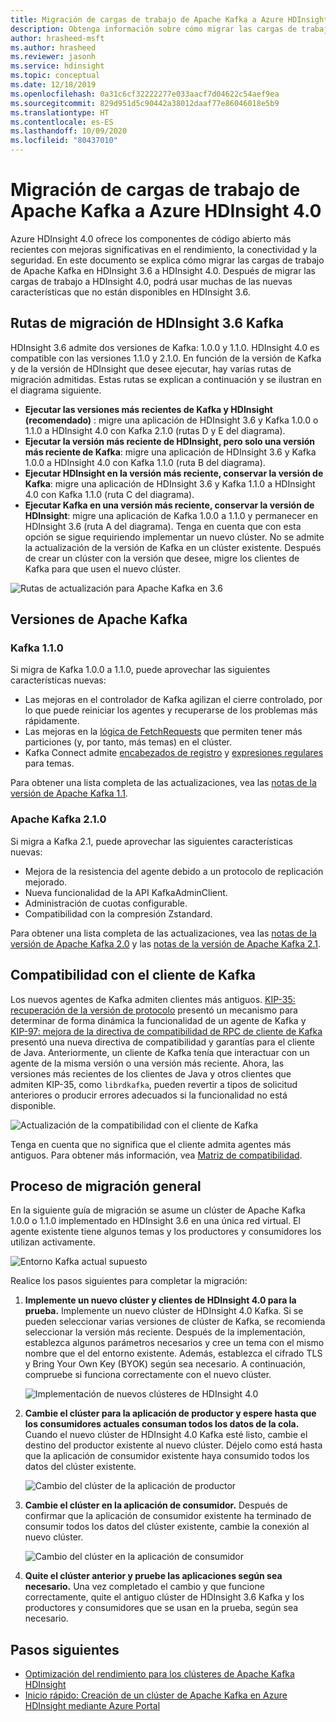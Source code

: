 ```yaml
---
title: Migración de cargas de trabajo de Apache Kafka a Azure HDInsight 4.0
description: Obtenga información sobre cómo migrar las cargas de trabajo de Apache Kafka en HDInsight 3.6 a HDInsight 4.0.
author: hrasheed-msft
ms.author: hrasheed
ms.reviewer: jasonh
ms.service: hdinsight
ms.topic: conceptual
ms.date: 12/18/2019
ms.openlocfilehash: 0a31c6cf32222277e033aacf7d04622c54aef9ea
ms.sourcegitcommit: 829d951d5c90442a38012daaf77e86046018e5b9
ms.translationtype: HT
ms.contentlocale: es-ES
ms.lasthandoff: 10/09/2020
ms.locfileid: "80437010"
---
```

# <a name="migrate-apache-kafka-workloads-to-azure-hdinsight-40"></a>Migración de cargas de trabajo de Apache Kafka a Azure HDInsight 4.0

Azure HDInsight 4.0 ofrece los componentes de código abierto más recientes con mejoras significativas en el rendimiento, la conectividad y la seguridad. En este documento se explica cómo migrar las cargas de trabajo de Apache Kafka en HDInsight 3.6 a HDInsight 4.0. Después de migrar las cargas de trabajo a HDInsight 4.0, podrá usar muchas de las nuevas características que no están disponibles en HDInsight 3.6.

## <a name="hdinsight-36-kafka-migration-paths"></a>Rutas de migración de HDInsight 3.6 Kafka

HDInsight 3.6 admite dos versiones de Kafka: 1.0.0 y 1.1.0. HDInsight 4.0 es compatible con las versiones 1.1.0 y 2.1.0. En función de la versión de Kafka y de la versión de HDInsight que desee ejecutar, hay varias rutas de migración admitidas. Estas rutas se explican a continuación y se ilustran en el diagrama siguiente.

* **Ejecutar las versiones más recientes de Kafka y HDInsight (recomendado)** : migre una aplicación de HDInsight 3.6 y Kafka 1.0.0 o 1.1.0 a HDInsight 4.0 con Kafka 2.1.0 (rutas D y E del diagrama).
* **Ejecutar la versión más reciente de HDInsight, pero solo una versión más reciente de Kafka**: migre una aplicación de HDInsight 3.6 y Kafka 1.0.0 a HDInsight 4.0 con Kafka 1.1.0 (ruta B del diagrama).
* **Ejecutar HDInsight en la versión más reciente, conservar la versión de Kafka**: migre una aplicación de HDInsight 3.6 y Kafka 1.1.0 a HDInsight 4.0 con Kafka 1.1.0 (ruta C del diagrama).
* **Ejecutar Kafka en una versión más reciente, conservar la versión de HDInsight**: migre una aplicación de Kafka 1.0.0 a 1.1.0 y permanecer en HDInsight 3.6 (ruta A del diagrama). Tenga en cuenta que con esta opción se sigue requiriendo implementar un nuevo clúster. No se admite la actualización de la versión de Kafka en un clúster existente. Después de crear un clúster con la versión que desee, migre los clientes de Kafka para que usen el nuevo clúster.

![Rutas de actualización para Apache Kafka en 3.6](./media/upgrade-threesix-to-four/apache-kafka-upgrade-path.png)

## <a name="apache-kafka-versions"></a>Versiones de Apache Kafka

### <a name="kafka-110"></a>Kafka 1.1.0
  
Si migra de Kafka 1.0.0 a 1.1.0, puede aprovechar las siguientes características nuevas:

* Las mejoras en el controlador de Kafka agilizan el cierre controlado, por lo que puede reiniciar los agentes y recuperarse de los problemas más rápidamente. 
* Las mejoras en la [lógica de FetchRequests](https://issues.apache.org/jira/browse/KAFKA-6254) que permiten tener más particiones (y, por tanto, más temas) en el clúster. 
* Kafka Connect admite [encabezados de registro](https://issues.apache.org/jira/browse/KAFKA-5142) y [expresiones regulares](https://issues.apache.org/jira/browse/KAFKA-3073) para temas. 

Para obtener una lista completa de las actualizaciones, vea las [notas de la versión de Apache Kafka 1.1](https://archive.apache.org/dist/kafka/1.1.0/RELEASE_NOTES.html).

### <a name="apache-kafka-210"></a>Apache Kafka 2.1.0

Si migra a Kafka 2.1, puede aprovechar las siguientes características nuevas:

* Mejora de la resistencia del agente debido a un protocolo de replicación mejorado.
* Nueva funcionalidad de la API KafkaAdminClient.
* Administración de cuotas configurable.
* Compatibilidad con la compresión Zstandard.

Para obtener una lista completa de las actualizaciones, vea las [notas de la versión de Apache Kafka 2.0](https://archive.apache.org/dist/kafka/2.0.0/RELEASE_NOTES.html) y las [notas de la versión de Apache Kafka 2.1](https://archive.apache.org/dist/kafka/2.1.0/RELEASE_NOTES.html).

## <a name="kafka-client-compatibility"></a>Compatibilidad con el cliente de Kafka

Los nuevos agentes de Kafka admiten clientes más antiguos. [KIP-35: recuperación de la versión de protocolo](https://cwiki.apache.org/confluence/display/KAFKA/KIP-35+-+Retrieving+protocol+version) presentó un mecanismo para determinar de forma dinámica la funcionalidad de un agente de Kafka y [KIP-97: mejora de la directiva de compatibilidad de RPC de cliente de Kafka](https://cwiki.apache.org/confluence/display/KAFKA/KIP-97%3A+Improved+Kafka+Client+RPC+Compatibility+Policy) presentó una nueva directiva de compatibilidad y garantías para el cliente de Java. Anteriormente, un cliente de Kafka tenía que interactuar con un agente de la misma versión o una versión más reciente. Ahora, las versiones más recientes de los clientes de Java y otros clientes que admiten KIP-35, como `librdkafka`, pueden revertir a tipos de solicitud anteriores o producir errores adecuados si la funcionalidad no está disponible.

![Actualización de la compatibilidad con el cliente de Kafka](./media/upgrade-threesix-to-four/apache-kafka-client-compatibility.png)

Tenga en cuenta que no significa que el cliente admita agentes más antiguos.  Para obtener más información, vea [Matriz de compatibilidad](https://cwiki.apache.org/confluence/display/KAFKA/Compatibility+Matrix).

## <a name="general-migration-process"></a>Proceso de migración general

En la siguiente guía de migración se asume un clúster de Apache Kafka 1.0.0 o 1.1.0 implementado en HDInsight 3.6 en una única red virtual. El agente existente tiene algunos temas y los productores y consumidores los utilizan activamente.

![Entorno Kafka actual supuesto](./media/upgrade-threesix-to-four/apache-kafka-presumed-environment.png)

Realice los pasos siguientes para completar la migración:

1. **Implemente un nuevo clúster y clientes de HDInsight 4.0 para la prueba.** Implemente un nuevo clúster de HDInsight 4.0 Kafka. Si se pueden seleccionar varias versiones de clúster de Kafka, se recomienda seleccionar la versión más reciente. Después de la implementación, establezca algunos parámetros necesarios y cree un tema con el mismo nombre que el del entorno existente. Además, establezca el cifrado TLS y Bring Your Own Key (BYOK) según sea necesario. A continuación, compruebe si funciona correctamente con el nuevo clúster.

    ![Implementación de nuevos clústeres de HDInsight 4.0](./media/upgrade-threesix-to-four/deploy-new-hdinsight-clusters.png)

1. **Cambie el clúster para la aplicación de productor y espere hasta que los consumidores actuales consuman todos los datos de la cola.** Cuando el nuevo clúster de HDInsight 4.0 Kafka esté listo, cambie el destino del productor existente al nuevo clúster. Déjelo como está hasta que la aplicación de consumidor existente haya consumido todos los datos del clúster existente.

    ![Cambio del clúster de la aplicación de productor](./media/upgrade-threesix-to-four/switch-cluster-producer-app.png)

1. **Cambie el clúster en la aplicación de consumidor.** Después de confirmar que la aplicación de consumidor existente ha terminado de consumir todos los datos del clúster existente, cambie la conexión al nuevo clúster.

    ![Cambio del clúster en la aplicación de consumidor](./media/upgrade-threesix-to-four/switch-cluster-consumer-app.png)

1. **Quite el clúster anterior y pruebe las aplicaciones según sea necesario.** Una vez completado el cambio y que funcione correctamente, quite el antiguo clúster de HDInsight 3.6 Kafka y los productores y consumidores que se usan en la prueba, según sea necesario.

## <a name="next-steps"></a>Pasos siguientes

* [Optimización del rendimiento para los clústeres de Apache Kafka HDInsight](apache-kafka-performance-tuning.md)
* [Inicio rápido: Creación de un clúster de Apache Kafka en Azure HDInsight mediante Azure Portal](apache-kafka-get-started.md)
